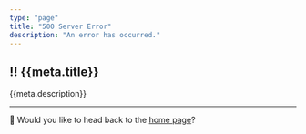 ```yaml
---
type: "page"
title: "500 Server Error"
description: "An error has occurred."
---
```


## :bangbang: {{meta.title}}

{{meta.description}}

---

:door: Would you like to head back to the [home page](/)?
